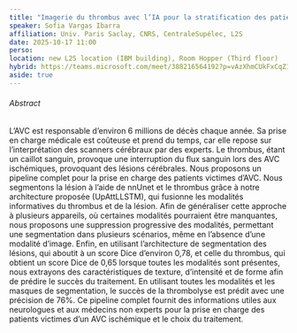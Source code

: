 ```yaml
---
title: "Imagerie du thrombus avec l’IA pour la stratification des patients AVC"
speaker: Sofia Vargas Ibarra
affiliation: Univ. Paris Saclay, CNRS, CentraleSupélec, L2S
date: 2025-10-17 11:00
perso: 
location: new L2S location (IBM building), Room Hopper (Third floor)
hybrid: https://teams.microsoft.com/meet/388216564192?p=vAzXhmCUkFxCqZ1cUQ
aside: true
---
```




###### Abstract
L’AVC est responsable d’environ 6 millions de décès chaque année.
Sa prise en charge médicale est coûteuse et prend du temps, car elle repose sur l’interprétation des scanners cérébraux par des experts.
Le thrombus, étant un caillot sanguin, provoque une interruption du flux sanguin lors des AVC ischémiques, provoquant des lésions cérébrales.
Nous proposons un pipeline complet pour la prise en charge des patients victimes d’AVC.
Nous segmentons la lésion à l’aide de nnUnet et le thrombus grâce à notre architecture proposée (UpAttLLSTM), qui fusionne les modalités informatives du thrombus et de la lésion.
Afin de généraliser cette approche à plusieurs appareils, où certaines modalités pourraient être manquantes, nous proposons une suppression progressive des modalités,
permettant une segmentation dans plusieurs scénarios, même en l’absence d’une modalité d’image.
Enfin, en utilisant l’architecture de segmentation des lésions, qui aboutit à un score Dice d’environ 0,78, et celle du thrombus,
qui obtient un score Dice de 0,65 lorsque toutes les modalités sont présentes, nous extrayons des caractéristiques de texture, d’intensité et de forme afin de prédire le succès du traitement.
En utilisant toutes les modalités et les masques de segmentation, le succès de la thrombolyse est prédit avec une précision de 76%.
Ce pipeline complet fournit des informations utiles aux neurologues et aux médecins non experts pour la prise en charge des patients victimes d’un AVC ischémique et le choix du traitement.


